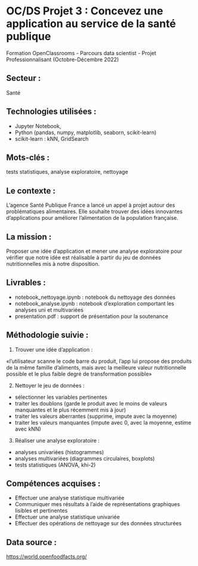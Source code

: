 # OC/DS Projet 3 : Concevez une application au service de la santé publique
Formation OpenClassrooms - Parcours data scientist - Projet Professionnalisant (Octobre-Décembre 2022)

## Secteur : 
Santé 

## Technologies utilisées : 
  * Jupyter Notebook, 
  * Python (pandas, numpy, matplotlib, seaborn, scikit-learn)
  * scikit-learn : kNN, GridSearch

## Mots-clés : 
tests statistiques, analyse exploratoire, nettoyage

## Le contexte : 
L’agence Santé Publique France a lancé un appel à projet autour des problématiques alimentaires. Elle souhaite trouver des idées innovantes d’applications pour améliorer l’alimentation de la population française. 

## La mission : 
Proposer une idée d’application et mener une analyse exploratoire pour vérifier que notre idée est réalisable à partir du jeu de données nutritionnelles mis à notre disposition.

 ## Livrables :
 * notebook_nettoyage.ipynb : notebook du nettoyage des données
 * notebook_analyse.ipynb : notebook d’exploration comportant les analyses uni et multivariées
 * presentation.pdf : support de présentation pour la soutenance

## Méthodologie suivie : 
1. Trouver une idée d’application :
   
«l’utilisateur scanne le code barre du produit, l’app lui propose des produits de la même famille d’aliments, mais avec la meilleure valeur nutritionnelle possible et le plus faible degré de transformation possible»

2. Nettoyer le jeu de données :
* sélectionner les variables pertinentes
* traiter les doublons (garde le produit avec le moins de valeurs manquantes et le plus récemment mis à jour)
* traiter les valeurs aberrantes (supprime, impute avec la moyenne)
* traiter les valeurs manquantes (impute avec 0, avec la moyenne, estime avec kNN)

3. Réaliser une analyse exploratoire :
* analyses univariées (histogrammes)
* analyses multivariées (diagrammes circulaires, boxplots)
* tests statistiques (ANOVA, khi-2)

## Compétences acquises :  
* Effectuer une analyse statistique multivariée
* Communiquer mes résultats à l’aide de représentations graphiques lisibles et pertinentes
* Effectuer une analyse statistique univariée
* Effectuer des opérations de nettoyage sur des données structurées

## Data source : 
https://world.openfoodfacts.org/

